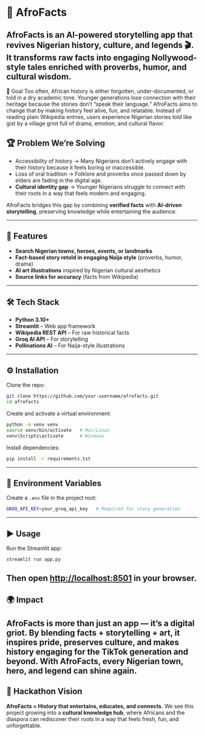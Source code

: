 # 📖 AfroFacts

AfroFacts is an AI-powered storytelling app that revives Nigerian history, culture, and legends 🎬.
It transforms raw facts into engaging Nollywood-style tales enriched with proverbs, humor, and cultural wisdom.
---
🎯 Goal
Too often, African history is either forgotten, under-documented, or told in a dry academic tone. Younger generations lose connection with their heritage because the stories don’t “speak their language.”
AfroFacts aims to change that by making history feel alive, fun, and relatable. Instead of reading plain Wikipedia entries, users experience Nigerian stories told like gist by a village griot  full of drama, emotion, and cultural flavor.

## 🏆 Problem We’re Solving
* Accessibility of history → Many Nigerians don’t actively engage with their history because it feels boring or inaccessible.
* Loss of oral tradition → Folklore and proverbs once passed down by elders are fading in the digital age.
* **Cultural identity gap** → Younger Nigerians struggle to connect with their roots in a way that feels modern and engaging.

AfroFacts bridges this gap by combining **verified facts** with **AI-driven storytelling**, preserving knowledge while entertaining the audience.

---
## 🚀 Features

*  **Search Nigerian towns, heroes, events, or landmarks**
*  **Fact-based story retold in engaging Naija style** (proverbs, humor, drama)
*  **AI art illustrations** inspired by Nigerian cultural aesthetics
*  **Source links for accuracy** (facts from Wikipedia)

---

## 🛠️ Tech Stack
* **Python 3.10+**
* **Streamlit** – Web app framework
* **Wikipedia REST API** – For raw historical facts
* **Groq AI API** – For storytelling
* **Pollinations AI** – For Naija-style illustrations

---
## ⚙️ Installation
Clone the repo:
```bash
git clone https://github.com/your-username/afrofacts.git
cd afrofacts
```
Create and activate a virtual environment:
```bash
python -m venv venv
source venv/bin/activate   # Mac/Linux
venv\Scripts\activate      # Windows
```
Install dependencies:
```bash
pip install -r requirements.txt
```
---
## 🔑 Environment Variables

Create a `.env` file in the project root:
```bash
GROQ_API_KEY=your_groq_api_key   # Required for story generation
```
---
## ▶️ Usage
Run the Streamlit app:
```bash
streamlit run app.py
```
Then open [http://localhost:8501](http://localhost:8501) in your browser.
---
## 🌍 Impact
AfroFacts is more than just an app — it’s a **digital griot**.
By blending **facts + storytelling + art**, it inspires pride, preserves culture, and makes history engaging for the TikTok generation and beyond.
With AfroFacts, every Nigerian town, hero, and legend can shine again.
---
## 🏅 Hackathon Vision
**AfroFacts = History that entertains, educates, and connects.**
We see this project growing into a **cultural knowledge hub**, where Africans and the diaspora can rediscover their roots in a way that feels fresh, fun, and unforgettable.

